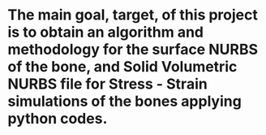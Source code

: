 # The main goal, target, of this project is to obtain an algorithm and methodology for the surface NURBS of the bone, and Solid Volumetric NURBS file for Stress - Strain simulations of the bones applying python codes.